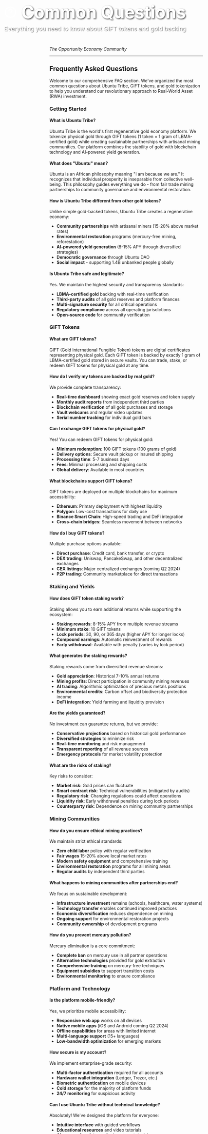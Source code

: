 <div style="width: 100vw; height: 400px; background: url('https://images.unsplash.com/photo-1516321318423-f06f85e504b3?ixlib=rb-4.0.3&ixid=M3wxMjA3fDB8MHxwaG90by1wYWdlfHx8fGVufDB8fHx8fA%3D%3D&auto=format&fit=crop&w=2070&q=80') center/cover; position: relative; margin: -2rem -50vw 0 -50vw; left: 50%; right: 50%; display: flex; align-items: flex-end;">
  <div style="background: linear-gradient(transparent 0%, transparent 60%, var(--bg-primary) 100%); width: 100%; padding: 3rem 2rem 2rem; color: white;">
    <div style="max-width: 800px; margin: 0 auto; text-align: left;">
      <div style="display: flex; align-items: center; gap: 1rem; margin-bottom: 0.5rem;">
        <svg width="40" height="40" viewBox="0 0 24 24" fill="none" stroke="currentColor" stroke-width="2">
          <circle cx="12" cy="12" r="10"></circle>
          <path d="M9,9h0a3,3,0,0,1,6,0c0,2-3,3-3,3"></path>
          <path d="M12,17h0"></path>
        </svg>
        <h1 style="font-size: 3.5rem; margin: 0; font-weight: 700; text-shadow: 2px 2px 4px rgba(0,0,0,0.8);">Common Questions</h1>
      </div>
      <p style="font-size: 1.2rem; margin: 0; opacity: 0.9; text-shadow: 1px 1px 2px rgba(0,0,0,0.8);">Everything you need to know about GIFT tokens and gold backing</p>
    </div>
  </div>
</div>

*The Opportunity Economy Community*

---

## Frequently Asked Questions

Welcome to our comprehensive FAQ section. We've organized the most common questions about Ubuntu Tribe, GIFT tokens, and gold tokenization to help you understand our revolutionary approach to Real-World Asset (RWA) investment.

### Getting Started

#### **What is Ubuntu Tribe?**
Ubuntu Tribe is the world's first regenerative gold economy platform. We tokenize physical gold through GIFT tokens (1 token = 1 gram of LBMA-certified gold) while creating sustainable partnerships with artisanal mining communities. Our platform combines the stability of gold with blockchain technology and AI-powered yield generation.

#### **What does "Ubuntu" mean?**
Ubuntu is an African philosophy meaning "I am because we are." It recognizes that individual prosperity is inseparable from collective well-being. This philosophy guides everything we do - from fair trade mining partnerships to community governance and environmental restoration.

#### **How is Ubuntu Tribe different from other gold tokens?**
Unlike simple gold-backed tokens, Ubuntu Tribe creates a regenerative economy:
- **Community partnerships** with artisanal miners (15-20% above market rates)
- **Environmental restoration** programs (mercury-free mining, reforestation)
- **AI-powered yield generation** (8-15% APY through diversified strategies)
- **Democratic governance** through Ubuntu DAO
- **Social impact** - supporting 1.4B unbanked people globally

#### **Is Ubuntu Tribe safe and legitimate?**
Yes. We maintain the highest security and transparency standards:
- **LBMA-certified gold** backing with real-time verification
- **Third-party audits** of all gold reserves and platform finances
- **Multi-signature security** for all critical operations
- **Regulatory compliance** across all operating jurisdictions
- **Open-source code** for community verification

### GIFT Tokens

#### **What are GIFT tokens?**
GIFT (Gold International Fungible Token) tokens are digital certificates representing physical gold. Each GIFT token is backed by exactly 1 gram of LBMA-certified gold stored in secure vaults. You can trade, stake, or redeem GIFT tokens for physical gold at any time.

#### **How do I verify my tokens are backed by real gold?**
We provide complete transparency:
- **Real-time dashboard** showing exact gold reserves and token supply
- **Monthly audit reports** from independent third parties
- **Blockchain verification** of all gold purchases and storage
- **Vault webcams** and regular video updates
- **Serial number tracking** for individual gold bars

#### **Can I exchange GIFT tokens for physical gold?**
Yes! You can redeem GIFT tokens for physical gold:
- **Minimum redemption**: 100 GIFT tokens (100 grams of gold)
- **Delivery options**: Secure vault pickup or insured shipping
- **Processing time**: 5-7 business days
- **Fees**: Minimal processing and shipping costs
- **Global delivery**: Available in most countries

#### **What blockchains support GIFT tokens?**
GIFT tokens are deployed on multiple blockchains for maximum accessibility:
- **Ethereum**: Primary deployment with highest liquidity
- **Polygon**: Low-cost transactions for daily use
- **Binance Smart Chain**: High-speed trading and DeFi integration
- **Cross-chain bridges**: Seamless movement between networks

#### **How do I buy GIFT tokens?**
Multiple purchase options available:
- **Direct purchase**: Credit card, bank transfer, or crypto
- **DEX trading**: Uniswap, PancakeSwap, and other decentralized exchanges
- **CEX listings**: Major centralized exchanges (coming Q2 2024)
- **P2P trading**: Community marketplace for direct transactions

### Staking and Yields

#### **How does GIFT token staking work?**
Staking allows you to earn additional returns while supporting the ecosystem:
- **Staking rewards**: 8-15% APY from multiple revenue streams
- **Minimum stake**: 10 GIFT tokens
- **Lock periods**: 30, 90, or 365 days (higher APY for longer locks)
- **Compound earnings**: Automatic reinvestment of rewards
- **Early withdrawal**: Available with penalty (varies by lock period)

#### **What generates the staking rewards?**
Staking rewards come from diversified revenue streams:
- **Gold appreciation**: Historical 7-10% annual returns
- **Mining profits**: Direct participation in community mining revenues
- **AI trading**: Algorithmic optimization of precious metals positions
- **Environmental credits**: Carbon offset and biodiversity protection income
- **DeFi integration**: Yield farming and liquidity provision

#### **Are the yields guaranteed?**
No investment can guarantee returns, but we provide:
- **Conservative projections** based on historical gold performance
- **Diversified strategies** to minimize risk
- **Real-time monitoring** and risk management
- **Transparent reporting** of all revenue sources
- **Emergency protocols** for market volatility protection

#### **What are the risks of staking?**
Key risks to consider:
- **Market risk**: Gold prices can fluctuate
- **Smart contract risk**: Technical vulnerabilities (mitigated by audits)
- **Regulatory risk**: Changing regulations could affect operations
- **Liquidity risk**: Early withdrawal penalties during lock periods
- **Counterparty risk**: Dependence on mining community partnerships

### Mining Communities

#### **How do you ensure ethical mining practices?**
We maintain strict ethical standards:
- **Zero child labor** policy with regular verification
- **Fair wages** 15-20% above local market rates
- **Modern safety equipment** and comprehensive training
- **Environmental restoration** programs for all mining areas
- **Regular audits** by independent third parties

#### **What happens to mining communities after partnerships end?**
We focus on sustainable development:
- **Infrastructure investment** remains (schools, healthcare, water systems)
- **Technology transfer** enables continued improved practices
- **Economic diversification** reduces dependence on mining
- **Ongoing support** for environmental restoration projects
- **Community ownership** of development programs

#### **How do you prevent mercury pollution?**
Mercury elimination is a core commitment:
- **Complete ban** on mercury use in all partner operations
- **Alternative technologies** provided for gold extraction
- **Comprehensive training** on mercury-free techniques
- **Equipment subsidies** to support transition costs
- **Environmental monitoring** to ensure compliance

### Platform and Technology

#### **Is the platform mobile-friendly?**
Yes, we prioritize mobile accessibility:
- **Responsive web app** works on all devices
- **Native mobile apps** (iOS and Android coming Q2 2024)
- **Offline capabilities** for areas with limited internet
- **Multi-language support** (15+ languages)
- **Low-bandwidth optimization** for emerging markets

#### **How secure is my account?**
We implement enterprise-grade security:
- **Multi-factor authentication** required for all accounts
- **Hardware wallet integration** (Ledger, Trezor, etc.)
- **Biometric authentication** on mobile devices
- **Cold storage** for the majority of platform funds
- **24/7 monitoring** for suspicious activity

#### **Can I use Ubuntu Tribe without technical knowledge?**
Absolutely! We've designed the platform for everyone:
- **Intuitive interface** with guided workflows
- **Educational resources** and video tutorials
- **AI-powered assistance** for investment decisions
- **Community support** from experienced users
- **One-click operations** for common tasks

### Governance and Community

#### **How does Ubuntu DAO governance work?**
Ubuntu DAO ensures community-driven decision making:
- **Token-weighted voting** for major platform decisions
- **Community representatives** from mining partnerships
- **Proposal system** allows anyone to suggest improvements
- **Transparent execution** through smart contracts
- **Regular reporting** on governance activities

#### **What decisions does the community vote on?**
The community decides on:
- **New mining partnerships** and partnership terms
- **Platform feature development** priorities
- **Fee structures** and revenue distribution
- **Environmental restoration** project funding
- **Emergency protocols** and security measures

#### **How can I participate in governance?**
Multiple ways to get involved:
- **Hold GIFT tokens** to gain voting power
- **Submit proposals** for platform improvements
- **Join working groups** on specific topics
- **Attend community calls** and discussions
- **Delegate voting power** to trusted representatives

### Legal and Compliance

#### **Is Ubuntu Tribe regulated?**
We operate under comprehensive regulatory frameworks:
- **VASP registration** in operating jurisdictions
- **AML/KYC compliance** for larger transactions
- **Securities law compliance** where applicable
- **Tax reporting** assistance for users
- **Regular legal reviews** and compliance updates

#### **What are the tax implications?**
Tax treatment varies by jurisdiction:
- **Capital gains** may apply to token sales
- **Staking rewards** typically treated as income
- **Physical gold redemption** may trigger tax events
- **Professional advice** recommended for large holdings
- **Tax reporting tools** provided for major jurisdictions

#### **Can I use Ubuntu Tribe from any country?**
We're available in most countries:
- **Restricted jurisdictions**: Some limitations due to local regulations
- **KYC requirements**: Vary based on transaction size and location
- **Local partnerships**: Working to expand availability globally
- **Regulatory compliance**: Ongoing work to meet local requirements
- **VPN policy**: Please comply with your local laws

### Troubleshooting

#### **My transaction is taking too long. What should I do?**
Transaction delays can occur:
- **Check network status**: Ethereum/Polygon congestion affects timing
- **Verify gas fees**: Low fees may cause delays
- **Contact support**: For transactions over 24 hours old
- **Transaction hash**: Use blockchain explorers to track progress
- **Emergency support**: Available for urgent issues

#### **I forgot my password/lost my private keys. Can you help?**
Security measures limit our ability to help:
- **Password reset**: Available for platform accounts
- **Private keys**: Cannot be recovered if lost (this is by design)
- **Backup importance**: Always maintain secure backups
- **Hardware wallets**: Recommended for large holdings
- **Recovery services**: Third-party options may be available

#### **The platform isn't working properly. What should I do?**
Troubleshooting steps:
1. **Clear browser cache** and cookies
2. **Try different browser** or incognito mode
3. **Check internet connection** and speed
4. **Disable ad blockers** temporarily
5. **Contact support** if issues persist

---

## Still Have Questions?

Our comprehensive support team is here to help with any questions not covered in this FAQ.

**Get additional help:**

- **[Live Chat Support](https://ubuntutribe.com/chat)** - Immediate assistance
- **[Community Discord](https://discord.gg/ubuntutribe)** - Connect with other users
- **[Email Support](mailto:support@ubuntutribe.com)** - Detailed technical questions
- **[Video Tutorials](https://youtube.com/ubuntutribe)** - Step-by-step guides

*Ubuntu: "I am because we are" - We're all here to help each other succeed.*